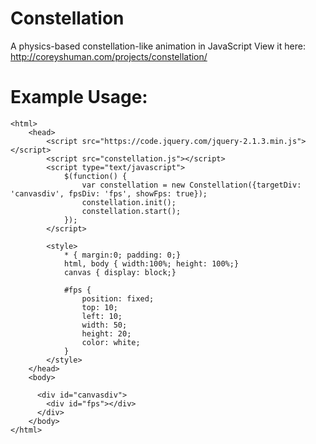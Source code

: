 # Constellation
A physics-based constellation-like animation in JavaScript
View it here: http://coreyshuman.com/projects/constellation/


# Example Usage:

```
<html>
	<head>
		<script src="https://code.jquery.com/jquery-2.1.3.min.js"></script>
		<script src="constellation.js"></script>
		<script type="text/javascript">
			$(function() {
				var constellation = new Constellation({targetDiv: 'canvasdiv', fpsDiv: 'fps', showFps: true});
				constellation.init();
				constellation.start();
			});
		</script>
		
		<style>
			* { margin:0; padding: 0;}
			html, body { width:100%; height: 100%;}
			canvas { display: block;}
			
			#fps {
				position: fixed;
				top: 10;
				left: 10;
				width: 50;
				height: 20;
				color: white;
			}
		</style>
	</head>
	<body>
	  
	  <div id="canvasdiv">
		<div id="fps"></div>
	  </div>
	</body>
</html>
```
